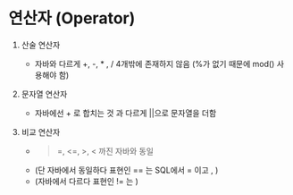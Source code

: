 # 연산자 (Operator)

1. 산술 연산자   
	- 자바와 다르게 +, -, * , / 4개밖에 존재하지 않음 (%가 없기 때문에 mod() 사용해야 함)  

2. 문자열 연산자  
	- 자바에선 + 로 합치는 것 과 다르게 ||으로 문자열을 더함 

3. 비교 연산자
	- >=, <=, >, < 까진 자바와 동일 
	- (단 자바에서 동일하다 표현인 == 는 SQL에서 = 이고 , )
	- (자바에서 다르다 표현인 != 는 )